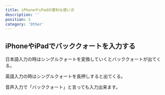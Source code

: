 ```yaml
---
title: iPhoneやiPadの便利な使い方
description: ''
position: 1
category: 'Other'
---
```


## iPhoneやiPadでバッククォートを入力する
日本語入力の時はシングルクォートを変換していくとバッククォートが出てくる。

英語入力の時はシングルクォートを長押しすると出てくる。

音声入力で「バッククォート」と言っても入力出来ます。
